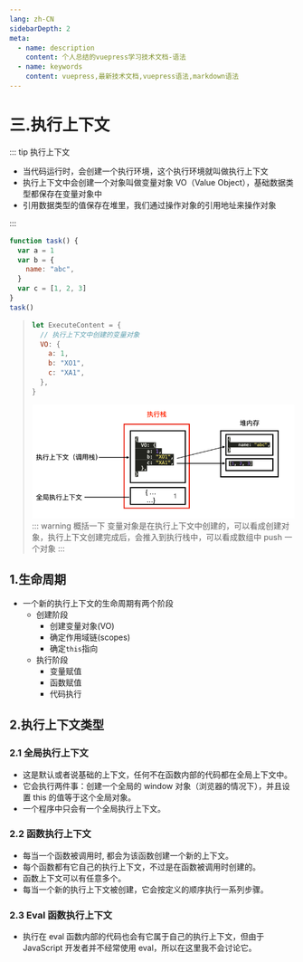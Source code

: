 ```yaml
---
lang: zh-CN
sidebarDepth: 2
meta:
  - name: description
    content: 个人总结的vuepress学习技术文档-语法
  - name: keywords
    content: vuepress,最新技术文档,vuepress语法,markdown语法
---
```


# 三.执行上下文

::: tip 执行上下文

- 当代码运行时，会创建一个执行环境，这个执行环境就叫做执行上下文
- 执行上下文中会创建一个对象叫做变量对象 VO（Value Object），基础数据类型都保存在变量对象中
- 引用数据类型的值保存在堆里，我们通过操作对象的引用地址来操作对象

:::

```js
function task() {
  var a = 1
  var b = {
    name: "abc",
  }
  var c = [1, 2, 3]
}
task()
```

> ```js
> let ExecuteContent = {
>   // 执行上下文中创建的变量对象
>   VO: {
>     a: 1,
>     b: "XO1",
>     c: "XA1",
>   },
> }
> ```
>
> ![](./3.1.png)
> ::: warning 概括一下
> 变量对象是在执行上下文中创建的，可以看成创建对象，执行上下文创建完成后，会推入到执行栈中，可以看成数组中 push 一个对象
> :::

## 1.生命周期

- 一个新的执行上下文的生命周期有两个阶段
  - 创建阶段
    - 创建变量对象(VO)
    - 确定作用域链(scopes)
    - 确定`this`指向
  - 执行阶段
    - 变量赋值
    - 函数赋值
    - 代码执行

## 2.执行上下文类型

### 2.1 全局执行上下文

- 这是默认或者说基础的上下文，任何不在函数内部的代码都在全局上下文中。
- 它会执行两件事：创建一个全局的 window 对象（浏览器的情况下），并且设置 this 的值等于这个全局对象。
- 一个程序中只会有一个全局执行上下文。

### 2.2 函数执行上下文

- 每当一个函数被调用时, 都会为该函数创建一个新的上下文。
- 每个函数都有它自己的执行上下文，不过是在函数被调用时创建的。
- 函数上下文可以有任意多个。
- 每当一个新的执行上下文被创建，它会按定义的顺序执行一系列步骤。

### 2.3 Eval 函数执行上下文

- 执行在 eval 函数内部的代码也会有它属于自己的执行上下文，但由于 JavaScript 开发者并不经常使用 eval，所以在这里我不会讨论它。
